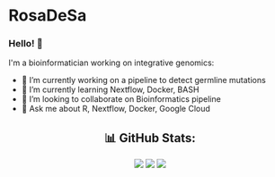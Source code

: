 # RosaDeSa

### Hello! 👋
 I'm a bioinformatician working on integrative genomics:


- 🔭 I’m currently working on a pipeline to detect germline mutations
- 🌱 I’m currently learning Nextflow, Docker, BASH
- 👯 I’m looking to collaborate on Bioinformatics pipeline
-  💬 Ask me about R, Nextflow, Docker, Google Cloud

<div align="center">
  
## 📊 GitHub Stats:
![](https://github-readme-stats.vercel.app/api?username=RosaDeSa&theme=prussian&hide_border=false&include_all_commits=true&count_private=true)
![](https://github-readme-streak-stats.herokuapp.com/?user=RosaDeSa&theme=prussian&hide_border=false)
![](https://github-readme-stats.vercel.app/api/top-langs/?username=giusmar&theme=prussian&hide_border=false&include_all_commits=true&count_private=true&layout=compact)

</div>



